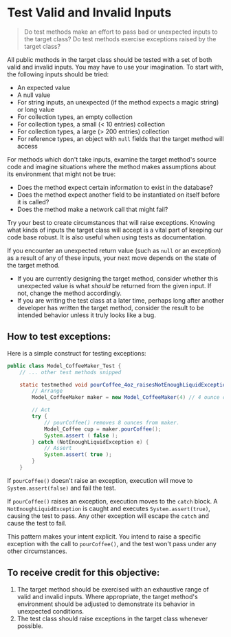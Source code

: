 # Test Valid and Invalid Inputs

> Do test methods make an effort to pass bad or unexpected inputs to the target class? Do test methods exercise exceptions raised by the target class?

All public methods in the target class should be tested with a set of both valid and invalid inputs. You may have to use your imagination. To start with, the following inputs should be tried:

- An expected value
- A null value
- For string inputs, an unexpected (if the method expects a magic string) or long value
- For collection types, an empty collection
- For collection types, a small (< 10 entries) collection 
- For collection types, a large (> 200 entries) collection 
- For reference types, an object with `null` fields that the target method will access

For methods which don't take inputs, examine the target method's source code and imagine situations where the method makes assumptions about its environment that might not be true:

- Does the method expect certain information to exist in the database?
- Does the method expect another field to be instantiated on itself before it is called?
- Does the method make a network call that might fail?

Try your best to create circumstances that will raise exceptions. Knowing what kinds of inputs the target class will accept is a vital part of keeping our code base robust. It is also useful when using tests as documentation.

If you encounter an unexpected return value (such as `null` or an exception) as a result of any of these inputs, your next move depends on the state of the target method.

- If you are currently designing the target method, consider whether this unexpected value is what *should* be returned from the given input. If not, change the method accordingly.
- If you are writing the test class at a later time, perhaps long after another developer has written the target method, consider the result to be intended behavior unless it truly looks like a bug.


## How to test exceptions:

Here is a simple construct for testing exceptions:

``` java
public class Model_CoffeeMaker_Test {
    // ... other test methods snipped

    static testmethod void pourCoffee_4oz_raisesNotEnoughLiquidException() {
        // Arrange
        Model_CoffeeMaker maker = new Model_CoffeeMaker(4) // 4 ounce capacity

        // Act
        try {
            // pourCoffee() removes 8 ounces from maker.
            Model_Coffee cup = maker.pourCoffee();
            System.assert ( false );
        } catch (NotEnoughLiquidException e) {
            // Assert
            System.assert( true );
        }
    }
```

If `pourCoffee()` doesn't raise an exception, execution will move to `System.assert(false)` and fail the test. 

If `pourCoffee()` raises an exception, execution moves to the `catch` block. A `NotEnoughLiquidException` is caught and executes `System.assert(true)`, causing the test to pass. Any other exception will escape the `catch` and cause the test to fail.

This pattern makes your intent explicit. You intend to raise a specific exception with the call to `pourCoffee()`, and the test won't pass under any other circumstances.

## To receive credit for this objective: 

1. The target method should be exercised with an exhaustive range of valid and invalid inputs. Where appropriate, the target method's environment should be adjusted to demonstrate its behavior in unexpected conditions.
2. The test class should raise exceptions in the target class whenever possible.
